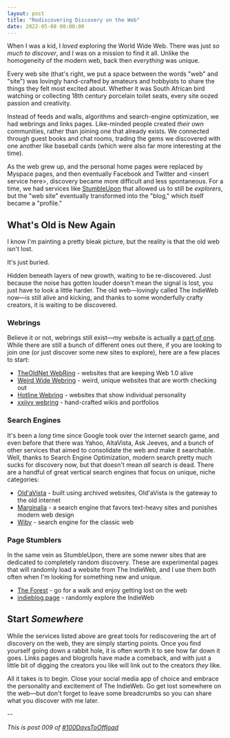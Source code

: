 ```yaml
---
layout: post
title: "Rediscovering Discovery on the Web"
date: 2022-05-08 00:00:00
---
```


When I was a kid, I _loved_ exploring the World Wide Web. There was just _so much to discover_, and I was on a mission to find it all. Unlike the homogeneity of the modern web, back then _everything_ was unique.

Every web site (that's right, we put a space between the words "web" and "site") was lovingly hand-crafted by amateurs and hobbyists to share the things they felt most excited about. Whether it was South African bird watching or collecting 18th century porcelain toilet seats, every site oozed passion and creativity.

Instead of feeds and walls, algorithms and search-engine optimization, we had webrings and links pages. Like-minded people created _their own_ communities, rather than joining one that already exists. We connected through guest books and chat rooms, trading the gems we discovered with one another like baseball cards (which were also far more interesting at the time).

As the web grew up, and the personal home pages were replaced by Myspace pages, and then eventually Facebook and Twitter and \<insert service here\>, discovery became more difficult and less spontaneous. For a time, we had services like [StumbleUpon](https://en.wikipedia.org/wiki/StumbleUpon#History) that allowed us to still be _explorers_, but the "web site" eventually transformed into the "blog," which itself became a "profile."

## What's Old is New Again

I know I'm painting a pretty bleak picture, but the reality is that the old web isn't lost.

It's just buried.

Hidden beneath layers of new growth, waiting to be re-discovered. Just because the noise has gotten louder doesn't mean the signal is lost, you just have to look a little harder. The old web—lovingly called The IndieWeb now—is still alive and kicking, and thanks to some wonderfully crafty creators, it is waiting to be discovered.

### Webrings

Believe it or not, webrings still exist—my website is actually a [part of one](https://webring.xxiivv.com/). While there are still a bunch of different ones out there, if you are looking to join one (or just discover some new sites to explore), here are a few places to start:

- [TheOldNet WebRing](http://webring.theoldnet.com/) - websites that are keeping Web 1.0 alive
- [Weird Wide Webring](https://weirdwidewebring.net/) - weird, unique websites that are worth checking out
- [Hotline Webring](https://hotlinewebring.club/) - websites that show individual personality
- [xxiivv webring](https://webring.xxiivv.com/) - hand-crafted wikis and portfolios

### Search Engines

It's been a _long_ time since Google took over the internet search game, and even before that there was Yahoo, AltaVista, Ask Jeeves, and a bunch of other services that aimed to consolidate the web and make it searchable. Well, thanks to Search Engine Optimization, modern search pretty much sucks for discovery now, but that doesn't mean _all_ search is dead. There are a handful of great vertical search engines that focus on unique, niche categories:

- [Old'aVista](http://oldavista.com/) - built using archived websites, Old'aVista is the gateway to the old internet
- [Marginalia](https://search.marginalia.nu/) - a search engine that favors text-heavy sites and punishes modern web design
- [Wiby](https://wiby.me/) - search engine for the classic web

### Page Stumblers
In the same vein as StumbleUpon, there are some newer sites that are dedicated to completely random discovery. These are experimental pages that will randomly load a website from The IndieWeb, and I use them both often when I'm looking for something new and unique.

- [The Forest](https://theforest.link/) - go for a walk and enjoy getting lost on the web
- [indieblog.page](https://indieblog.page/) - randomly explore the IndieWeb

## Start *Somewhere*

While the services listed above are great tools for rediscovering the art of discovery on the web, they are simply starting points. Once you find yourself going down a rabbit hole, it is often worth it to see how far down it goes. Links pages and blogrolls have made a comeback, and with just a little bit of digging the creators you like will link out to the creators _they_ like.

All it takes is to begin. Close your social media app of choice and embrace the personality and excitement of The IndieWeb. Go get lost somewhere on the web—but don't forget to leave some breadcrumbs so you can share what you discover with me later.

--

_This is post 009 of [#100DaysToOffload](https://100daystooffload.com/)_
